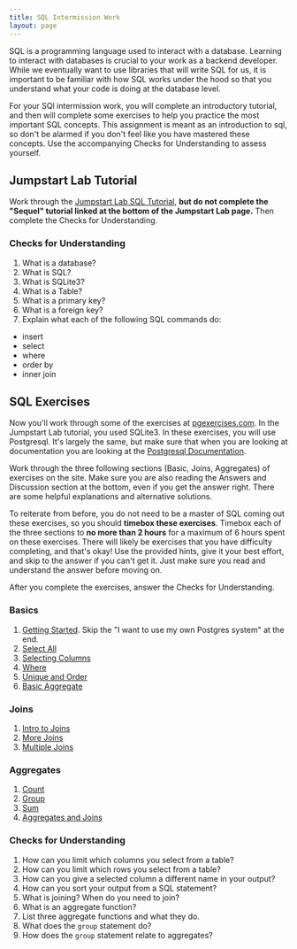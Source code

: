 ```yaml
---
title: SQL Intermission Work
layout: page
---
```


SQL is a programming language used to interact with a database. Learning to interact with databases is crucial to your work as a backend developer. While we eventually want to use libraries that will write SQL for us, it is important to be familiar with how SQL works under the hood so that you understand what your code is doing at the database level.

For your SQl intermission work, you will complete an introductory tutorial, and then will complete some exercises to help you practice the most important SQL concepts. This assignment is meant as an introduction to sql, so don't be alarmed if you don't feel like you have mastered these concepts. Use the accompanying Checks for Understanding to assess yourself.

## Jumpstart Lab Tutorial

Work through the [Jumpstart Lab SQL Tutorial](http://tutorials.jumpstartlab.com/topics/sql/fundamental_sql.html), **but do not complete the "Sequel" tutorial linked at the bottom of the Jumpstart Lab page.** Then complete the Checks for Understanding.

### Checks for Understanding

1. What is a database?
1. What is SQL?
1. What is SQLite3?
1. What is a Table?
1. What is a primary key?
1. What is a foreign key?
1. Explain what each of the following SQL commands do:
  * insert
  * select
  * where
  * order by
  * inner join

## SQL Exercises

Now you'll work through some of the exercises at [pgexercises.com](https://pgexercises.com/). In the Jumpstart Lab tutorial, you used SQLite3. In these exercises, you will use Postgresql. It's largely the same, but make sure that when you are looking at documentation you are looking at the [Postgresql Documentation](https://www.postgresql.org/docs/9.3/index.html).

Work through the three following sections (Basic, Joins, Aggregates) of exercises on the site. Make sure you are also reading the Answers and Discussion section at the bottom, even if you get the answer right. There are some helpful explanations and alternative solutions.

To reiterate from before, you do not need to be a master of SQL coming out these exercises, so you should **timebox these exercises**. Timebox each of the three sections to **no more than 2 hours** for a maximum of 6 hours spent on these exercises. There will likely be exercises that you have difficulty completing, and that's okay! Use the provided hints, give it your best effort, and skip to the answer if you can't get it. Just make sure you read and understand the answer before moving on.

After you complete the exercises, answer the Checks for Understanding.

### Basics

1. [Getting Started](https://pgexercises.com/gettingstarted.html). Skip the "I want to use my own Postgres system" at the end.
1. [Select All](https://pgexercises.com/questions/basic/selectall.html)
1. [Selecting Columns](https://pgexercises.com/questions/basic/selectspecific.html)
1. [Where](https://pgexercises.com/questions/basic/where.html)
1. [Unique and Order](https://pgexercises.com/questions/basic/unique.html)
1. [Basic Aggregate](https://pgexercises.com/questions/basic/agg.html)

### Joins

1. [Intro to Joins](https://pgexercises.com/questions/joins/simplejoin.html)
1. [More Joins](https://pgexercises.com/questions/joins/simplejoin2.html)
1. [Multiple Joins](https://pgexercises.com/questions/joins/threejoin.html)

### Aggregates

1. [Count](https://pgexercises.com/questions/aggregates/count.html)
1. [Group](https://pgexercises.com/questions/aggregates/count3.html)
1. [Sum](https://pgexercises.com/questions/aggregates/fachours.html)
1. [Aggregates and Joins](https://pgexercises.com/questions/aggregates/facrev.html)

### Checks for Understanding

1. How can you limit which columns you select from a table?
1. How can you limit which rows you select from a table?
1. How can you give a selected column a different name in your output?
1. How can you sort your output from a SQL statement?
1. What is joining? When do you need to join?
1. What is an aggregate function?
1. List three aggregate functions and what they do.
1. What does the `group` statement do?
1. How does the `group` statement relate to aggregates?
